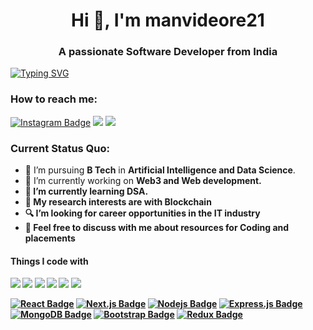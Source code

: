 <h1 align="center">Hi 👋, I'm manvideore21</h1>
<h3 align="center">A passionate Software Developer from India</h3>

[![Typing SVG](https://readme-typing-svg.herokuapp.com?vCenter=true&width=500&lines=Full+stack+web+develper;Passionate+about+Tech)](https://git.io/typing-svg)

### How to reach me: 
[![Instagram Badge](https://img.shields.io/badge/Instagram-E4405F?style=for-the-badge&logo=instagram&logoColor=white)](https://www.instagram.com/_manvideore_/)
<a href="mailto: manvideore2002@gmail.com">
<img src="https://img.shields.io/badge/-manvideore2002@gmail.com-7B83EB?&style=for-the-badge&logo=Microsoft-outlook&logoColor=white" ></a> <a href="https://www.linkedin.com/in/manvi-deore-119112212/"><img src="https://img.shields.io/badge/Manvi-%230077B5.svg?&style=for-the-badge&logo=linkedin&logoColor=white" ></a> 




### Current Status Quo:

- 💼 I’m pursuing <strong>B Tech</strong> in <strong> Artificial Intelligence and Data Science</strong>.
- 🔭 I’m currently working on <strong>Web3 and <strong> Web development</strong>.
- 🌱 I’m currently learning <strong>DSA</strong>.
- 🤔 My research interests are with <strong>Blockchain</strong>
- 🔍 I’m looking for career opportunities in the <strong>IT</strong> industry
- 💬 Feel free to discuss with me about <strong> resources for Coding and placements</strong>




#### Things I code with
<img src="https://img.shields.io/badge/c++%20-%2300599C.svg?&style=for-the-badge&logo=c%2B%2B&logoColor=white"> <img src="https://img.shields.io/badge/python%20-%2314354C.svg?&style=for-the-badge&logo=python&logoColor=white">     <img src="https://img.shields.io/badge/Blockchain%20-%23777BB4.svg?&style=for-the-badge&logo&logoColor=white"> <img src="https://img.shields.io/badge/javascript%20-%23323330.svg?&style=for-the-badge&logo=javascript&logoColor=%23F7DF1E"> <img src="https://img.shields.io/badge/git%20-%23F05032.svg?&style=for-the-badge&logo=git&logoColor=white"/>   <img src="http://img.shields.io/badge/-VS%20Code-000000?style=for-the-badge&logo=Visual-studio-code&logoColor=blue"> 


  [![React Badge](https://img.shields.io/badge/-React-61DBFB?style=for-the-badge&labelColor=black&logo=react&logoColor=61DBFB)](#) [![Next.js Badge](https://img.shields.io/badge/next.js-000000?style=for-the-badge&logo=nextdotjs&logoColor=white)](#)   [![Nodejs Badge](https://img.shields.io/badge/-Nodejs-3C873A?style=for-the-badge&labelColor=black&logo=node.js&logoColor=3C873A)](#) [![Express.js Badge](https://img.shields.io/badge/Express.js-000000?style=for-the-badge&logo=express&logoColor=white)](#) [![MongoDB Badge](https://img.shields.io/badge/MongoDB-4EA94B?style=for-the-badge&logo=mongodb&logoColor=white)](#)
[![Bootstrap Badge](https://img.shields.io/badge/Bootstrap-563D7C?style=for-the-badge&logo=bootstrap&logoColor=white)](#)    [![Redux Badge](https://img.shields.io/badge/Redux-593D88?style=for-the-badge&logo=redux&logoColor=white)](#) 

